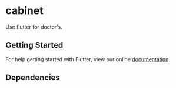# cabinet

Use flutter for doctor's.

## Getting Started

For help getting started with Flutter, view our online
[documentation](https://flutter.io/).

## Dependencies